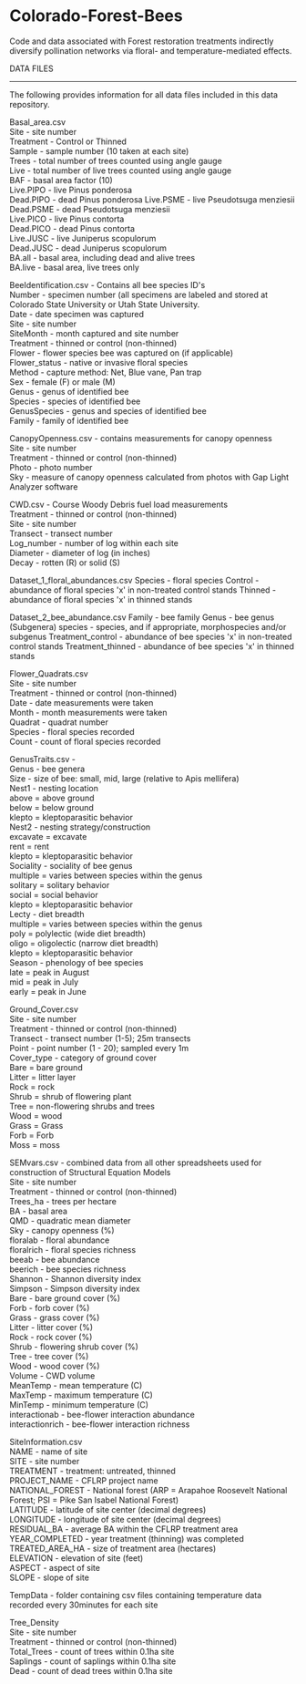 # Colorado-Forest-Bees
Code and data associated with Forest restoration treatments indirectly diversify pollination networks via floral- and temperature-mediated effects.

DATA FILES
__________
The following provides information for all data files included in this data repository.   

Basal_area.csv  
	Site - site number  
	Treatment - Control or Thinned  
	Sample - sample number (10 taken at each site)  
	Trees - total number of trees counted using angle gauge  
	Live - total number of live trees counted using angle gauge  
	BAF - basal area factor (10)  
	Live.PIPO - live Pinus ponderosa  
	Dead.PIPO - dead Pinus ponderosa
	Live.PSME - live Pseudotsuga menziesii  
	Dead.PSME - dead Pseudotsuga menziesii  
	Live.PICO - live Pinus contorta  
	Dead.PICO - dead Pinus contorta  
	Live.JUSC - live Juniperus scopulorum  
	Dead.JUSC - dead Juniperus scopulorum  
	BA.all - basal area, including dead and alive trees  
	BA.live - basal area, live trees only  

  
BeeIdentification.csv - Contains all bee species ID's  
	Number - specimen number (all specimens are labeled and stored at Colorado State University or Utah State University.   
	Date - date specimen was captured  
	Site - site number  
	SiteMonth - month captured and site number  
	Treatment - thinned or control (non-thinned)  
	Flower - flower species bee was captured on (if applicable)  
	Flower_status - native or invasive floral species  
	Method - capture method: Net, Blue vane, Pan trap  
	Sex - female (F) or male (M)  
	Genus - genus of identified bee  
	Species - species of identified bee  
	GenusSpecies - genus and species of identified bee   
	Family - family of identified bee  
  
CanopyOpenness.csv - contains measurements for canopy openness  
	Site - site number  
	Treatment - thinned or control (non-thinned)  
	Photo - photo number  
	Sky - measure of canopy openness calculated from photos with Gap Light Analyzer software  
  
CWD.csv - Course Woody Debris fuel load measurements  
	Treatment - thinned or control (non-thinned)  
	Site - site number  
	Transect - transect number  
	Log_number - number of log within each site  
	Diameter - diameter of log (in inches)  
	Decay - rotten (R) or solid (S)  
	
Dataset_1_floral_abundances.csv
	Species - floral species
	Control - abundance of floral species 'x' in non-treated control stands 
	Thinned - abundance of floral species 'x' in thinned stands
	
Dataset_2_bee_abundance.csv
	Family - bee family 
	Genus - bee genus
	(Subgenera) species - species, and if appropriate, morphospecies and/or subgenus 
	Treatment_control - abundance of bee species 'x' in non-treated control stands
	Treatment_thinned - abundance of bee species 'x' in thinned stands 
  
Flower_Quadrats.csv  
	Site - site number  
	Treatment - thinned or control (non-thinned)  
	Date - date measurements were taken  
	Month - month measurements were taken  
	Quadrat - quadrat number   
	Species - floral species recorded  
	Count - count of floral species recorded  
  
GenusTraits.csv -    
	Genus - bee genera  
	Size - size of bee: small, mid, large (relative to Apis mellifera)  
	Nest1 - nesting location  
		above = above ground  
		below = below ground  
		klepto = kleptoparasitic behavior  
	Nest2 - nesting strategy/construction  
		excavate = excavate  
		rent = rent  
		klepto = kleptoparasitic behavior  
	Sociality - sociality of bee genus  
		multiple = varies between species within the genus   
		solitary = solitary behavior  
		social = social behavior  
		klepto = kleptoparasitic behavior  
	Lecty - diet breadth  
		multiple = varies between species within the genus  
		poly = polylectic (wide diet breadth)  
		oligo = oligolectic (narrow diet breadth)  
		klepto = kleptoparasitic behavior  
	Season - phenology of bee species   
		late = peak in August   
		mid = peak in July  
		early = peak in June  
  
Ground_Cover.csv  
	Site - site number  
	Treatment - thinned or control (non-thinned)  
	Transect - transect number (1-5); 25m transects  
	Point - point number (1 - 20); sampled every 1m  
	Cover_type - category of ground cover  
		Bare = bare ground  
		Litter = litter layer  
		Rock = rock  
		Shrub = shrub of flowering plant  
		Tree = non-flowering shrubs and trees  
		Wood = wood   
		Grass = Grass  
		Forb = Forb  
		Moss = moss  

SEMvars.csv - combined data from all other spreadsheets used for construction of Structural Equation Models  
	Site - site number  
	Treatment - thinned or control (non-thinned)  
	Trees_ha - trees per hectare  
	BA - basal area  
	QMD - quadratic mean diameter  
	Sky - canopy openness (%)  
	floralab - floral abundance  
	floralrich - floral species richness  
	beeab - bee abundance  
	beerich - bee species richness  
	Shannon - Shannon diversity index  
	Simpson - Simpson diversity index  
	Bare - bare ground cover (%)  
	Forb - forb cover (%)  
	Grass - grass cover (%)  
	Litter - litter cover (%)  
	Rock - rock cover (%)  
	Shrub - flowering shrub cover (%)  
	Tree - tree cover (%)  
	Wood - wood cover (%)  
	Volume - CWD volume  
	MeanTemp - mean temperature (C)  
	MaxTemp - maximum temperature (C)  
	MinTemp - minimum temperature (C)  
	interactionab - bee-flower interaction abundance  
	interactionrich - bee-flower interaction richness  
    
SiteInformation.csv  
	NAME - name of site  
	SITE - site number  
	TREATMENT - treatment: untreated, thinned  
	PROJECT_NAME - CFLRP project name  
	NATIONAL_FOREST - National forest (ARP = Arapahoe Roosevelt National Forest; PSI = Pike San Isabel National Forest)  
	LATITUDE - latitude of site center (decimal degrees)  
	LONGITUDE - longitude of site center (decimal degrees)  
	RESIDUAL_BA - average BA within the CFLRP treatment area  
	YEAR_COMPLETED - year treatment (thinning) was completed  
	TREATED_AREA_HA - size of treatment area (hectares)  
	ELEVATION - elevation of site (feet)  
	ASPECT - aspect of site  
	SLOPE - slope of site   
  
TempData - folder containing csv files containing temperature data recorded every 30minutes for each site  
  
Tree_Density  
	Site - site number  
	Treatment - thinned or control (non-thinned)  
	Total_Trees - count of trees within 0.1ha site  
	Saplings - count of saplings within 0.1ha site  
	Dead - count of dead trees within 0.1ha site   
